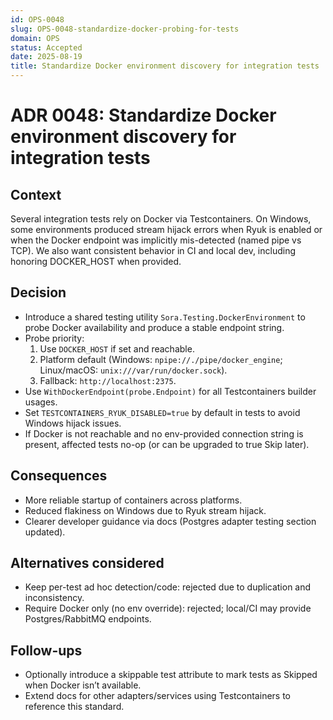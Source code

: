 ```yaml
---
id: OPS-0048
slug: OPS-0048-standardize-docker-probing-for-tests
domain: OPS
status: Accepted
date: 2025-08-19
title: Standardize Docker environment discovery for integration tests
---
```

 
# ADR 0048: Standardize Docker environment discovery for integration tests

## Context

Several integration tests rely on Docker via Testcontainers. On Windows, some environments produced stream hijack errors when Ryuk is enabled or when the Docker endpoint was implicitly mis-detected (named pipe vs TCP). We also want consistent behavior in CI and local dev, including honoring DOCKER_HOST when provided.

## Decision

- Introduce a shared testing utility `Sora.Testing.DockerEnvironment` to probe Docker availability and produce a stable endpoint string.
- Probe priority:
  1) Use `DOCKER_HOST` if set and reachable.
  2) Platform default (Windows: `npipe://./pipe/docker_engine`; Linux/macOS: `unix:///var/run/docker.sock`).
  3) Fallback: `http://localhost:2375`.
- Use `WithDockerEndpoint(probe.Endpoint)` for all Testcontainers builder usages.
- Set `TESTCONTAINERS_RYUK_DISABLED=true` by default in tests to avoid Windows hijack issues.
- If Docker is not reachable and no env-provided connection string is present, affected tests no-op (or can be upgraded to true Skip later).

## Consequences

- More reliable startup of containers across platforms.
- Reduced flakiness on Windows due to Ryuk stream hijack.
- Clearer developer guidance via docs (Postgres adapter testing section updated).

## Alternatives considered

- Keep per-test ad hoc detection/code: rejected due to duplication and inconsistency.
- Require Docker only (no env override): rejected; local/CI may provide Postgres/RabbitMQ endpoints.

## Follow-ups

- Optionally introduce a skippable test attribute to mark tests as Skipped when Docker isn’t available.
- Extend docs for other adapters/services using Testcontainers to reference this standard.
